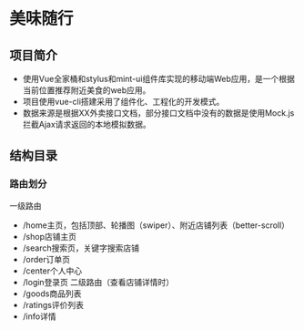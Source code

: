 # 美味随行

## 项目简介
- 使用Vue全家桶和stylus和mint-ui组件库实现的移动端Web应用，是一个根据当前位置推荐附近美食的web应用。
- 项目使用vue-cli搭建采用了组件化、工程化的开发模式。
- 数据来源是根据XX外卖接口文档，部分接口文档中没有的数据是使用Mock.js拦截Ajax请求返回的本地模拟数据。

## 结构目录
### 路由划分
一级路由
- /home主页，包括顶部、轮播图（swiper）、附近店铺列表（better-scroll）
- /shop店铺主页
- /search搜索页，关键字搜索店铺
- /order订单页
- /center个人中心
- /login登录页
二级路由（查看店铺详情时）
- /goods商品列表
- /ratings评价列表
- /info详情
